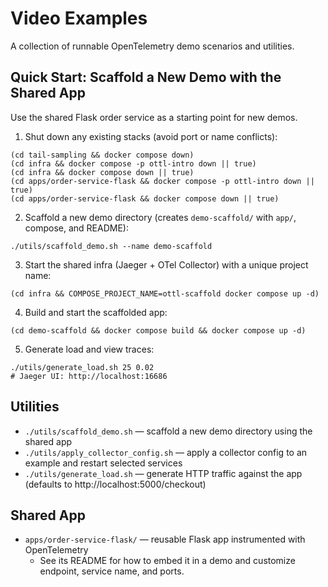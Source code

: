 # Video Examples

A collection of runnable OpenTelemetry demo scenarios and utilities.

## Quick Start: Scaffold a New Demo with the Shared App

Use the shared Flask order service as a starting point for new demos.

1) Shut down any existing stacks (avoid port or name conflicts):

```
(cd tail-sampling && docker compose down)
(cd infra && docker compose -p ottl-intro down || true)
(cd infra && docker compose down || true)
(cd apps/order-service-flask && docker compose -p ottl-intro down || true)
(cd apps/order-service-flask && docker compose down || true)
```

2) Scaffold a new demo directory (creates `demo-scaffold/` with `app/`, compose, and README):

```
./utils/scaffold_demo.sh --name demo-scaffold
```

3) Start the shared infra (Jaeger + OTel Collector) with a unique project name:

```
(cd infra && COMPOSE_PROJECT_NAME=ottl-scaffold docker compose up -d)
```

4) Build and start the scaffolded app:

```
(cd demo-scaffold && docker compose build && docker compose up -d)
```

5) Generate load and view traces:

```
./utils/generate_load.sh 25 0.02
# Jaeger UI: http://localhost:16686
```

## Utilities

- `./utils/scaffold_demo.sh` — scaffold a new demo directory using the shared app
- `./utils/apply_collector_config.sh` — apply a collector config to an example and restart selected services
- `./utils/generate_load.sh` — generate HTTP traffic against the app (defaults to http://localhost:5000/checkout)

## Shared App

- `apps/order-service-flask/` — reusable Flask app instrumented with OpenTelemetry
  - See its README for how to embed it in a demo and customize endpoint, service name, and ports.
